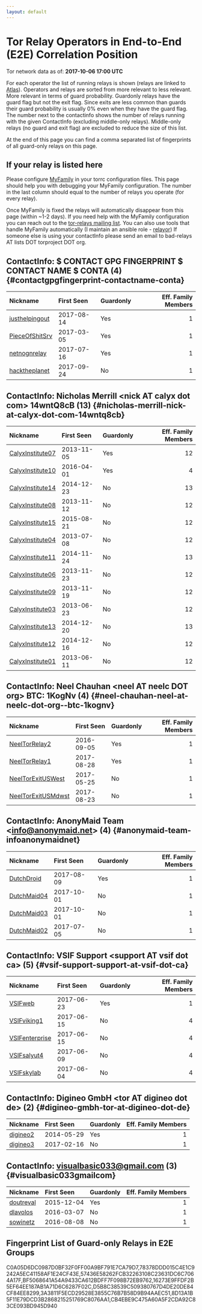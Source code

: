 ```yaml
---
layout: default
---
```



# Tor Relay Operators in End-to-End (E2E) Correlation Position

Tor network data as of: **2017-10-06 17:00 UTC**

For each operator the list of running relays is shown (relays are linked to [Atlas](https://atlas.torproject.org)).
Operators and relays are sorted from more relevant to less relevant. More relevant in terms of guard probability.
Guardonly relays have the guard flag but not the exit flag.
Since exits are less common than guards their guard probability is usually 0% even when they have the guard flag.
The number next to the contactinfo shows the number of relays running with the given ContactInfo (excluding middle-only relays).
Middle-only relays (no guard and exit flag) are excluded to reduce the size of this list.

At the end of this page you can find a comma separated list of fingerprints of all guard-only relays on this page.

## If your relay is listed here
Please configure [MyFamily](https://www.torproject.org/docs/tor-manual.html.en#MyFamily) in your torrc configuration files.
This page should help you with debugging your MyFamily configuration. The number in the last column should equal to the number of
relays you operate (for every relay).

Once MyFamily is fixed the relays will automatically disappear from this page (within ~1-2 days).
If you need help with the MyFamily configuration you can reach out to the
[tor-relays mailing list](https://lists.torproject.org/cgi-bin/mailman/listinfo/tor-relays).
You can also use tools that handle MyFamily automatically (I maintain an ansible role - 
[relayor](https://medium.com/@nusenu/deploying-tor-relays-with-ansible-6612593fa34d))
If someone else is using your contactInfo please send an email to bad-relays AT lists DOT torproject DOT org.


## ContactInfo: $ CONTACT GPG FINGERPRINT $ CONTACT NAME $ CONTA (4) {#contactgpgfingerprint-contactname-conta}

| Nickname                                                                                         | First Seen   | Guardonly   |   Eff. Family Members |
|:-------------------------------------------------------------------------------------------------|:-------------|:------------|----------------------:|
| [justhelpingout](https://atlas.torproject.org/#details/16273E9FFDF2B5EF64EE187AB1A71D6C6287F02C) | 2017-08-14   | Yes         |                     1 |
| [PieceOfShitSrv](https://atlas.torproject.org/#details/8D13A1B5F11E79DCD3B2868215251769C8076AA1) | 2017-03-05   | Yes         |                     1 |
| [netnognrelay](https://atlas.torproject.org/#details/57436E58262FCB32263108C23631DC6C7064A17F)   | 2017-07-16   | Yes         |                     1 |
| [hacktheplanet](https://atlas.torproject.org/#details/FF48FFC2C35AEDAF87EBE2B20A0EC14579D9C0FC)  | 2017-09-24   | No          |                     1 |

## ContactInfo: Nicholas Merrill &lt;nick AT calyx dot com&gt; 14wntQ8cB (13) {#nicholas-merrill-nick-at-calyx-dot-com-14wntq8cb}

| Nickname                                                                                           | First Seen   | Guardonly   |   Eff. Family Members |
|:---------------------------------------------------------------------------------------------------|:-------------|:------------|----------------------:|
| [CalyxInstitute07](https://atlas.torproject.org/#details/1B9FACF25E17D26E307EA7CFA7D455B144B032E5) | 2013-11-05   | Yes         |                    12 |
| [CalyxInstitute10](https://atlas.torproject.org/#details/42ED91DD3768F6A2A194D094A7432CBE8DA004B1) | 2016-04-01   | Yes         |                     4 |
| [CalyxInstitute14](https://atlas.torproject.org/#details/0011BD2485AD45D984EC4159C88FC066E5E3300E) | 2014-12-23   | No          |                    13 |
| [CalyxInstitute08](https://atlas.torproject.org/#details/0B5E5E70FFEA9C7F9FFD13B8E16916A608F3E9EB) | 2013-11-12   | No          |                    12 |
| [CalyxInstitute15](https://atlas.torproject.org/#details/47E49319DD67784F1E65B5793371BE467365979E) | 2015-08-21   | No          |                    12 |
| [CalyxInstitute04](https://atlas.torproject.org/#details/501B3DBF250B094A05CA5DBC424AD4C3D46721A2) | 2013-07-08   | No          |                    12 |
| [CalyxInstitute11](https://atlas.torproject.org/#details/6C143720FFF8469EF6A5C5B4066366340CF6C0D1) | 2014-11-24   | No          |                    13 |
| [CalyxInstitute06](https://atlas.torproject.org/#details/6F4E9FD00D4251D98BE96FB1AA546FE34676A95B) | 2013-11-23   | No          |                    12 |
| [CalyxInstitute09](https://atlas.torproject.org/#details/7761DDC7EB1BE26D4155F74A15F12C32A36FE0F2) | 2013-11-19   | No          |                    12 |
| [CalyxInstitute03](https://atlas.torproject.org/#details/84D361B736A8CD1E8818D0FC186892E91AB76881) | 2013-06-23   | No          |                    12 |
| [CalyxInstitute13](https://atlas.torproject.org/#details/A7C7EB2A0DFB2E3FFFC12B7756707433DD550F9E) | 2014-12-20   | No          |                    13 |
| [CalyxInstitute12](https://atlas.torproject.org/#details/B34CC9056250847D1980F08285B01CF0B718C0B6) | 2014-12-16   | No          |                    12 |
| [CalyxInstitute01](https://atlas.torproject.org/#details/E4D1F25DFBE484208866BA4A1A958B73127CB0AD) | 2013-06-11   | No          |                    12 |

## ContactInfo: Neel Chauhan &lt;neel AT neelc DOT org&gt; BTC: 1KogNv (4) {#neel-chauhan-neel-at-neelc-dot-org--btc-1kognv}

| Nickname                                                                                             | First Seen   | Guardonly   |   Eff. Family Members |
|:-----------------------------------------------------------------------------------------------------|:-------------|:------------|----------------------:|
| [NeelTorRelay2](https://atlas.torproject.org/#details/D5B8C38539C509380767D4DE20DE84CF84EE8299)      | 2016-09-05   | Yes         |                     1 |
| [NeelTorRelay1](https://atlas.torproject.org/#details/3A3811F5ECD29528E3855C76B7B58D9B94AAEC51)      | 2017-08-28   | Yes         |                     1 |
| [NeelTorExitUSWest](https://atlas.torproject.org/#details/0D8211D34F29F51D690303E319766E1B7C28BADB)  | 2017-05-25   | No          |                     1 |
| [NeelTorExitUSMdwst](https://atlas.torproject.org/#details/46583FB9E1E914D26D05F8073A740857DBCDFE70) | 2017-08-23   | No          |                     1 |

## ContactInfo: AnonyMaid Team &lt;info@anonymaid.net&gt; (4) {#anonymaid-team-infoanonymaidnet}

| Nickname                                                                                      | First Seen   | Guardonly   |   Eff. Family Members |
|:----------------------------------------------------------------------------------------------|:-------------|:------------|----------------------:|
| [DutchDroid](https://atlas.torproject.org/#details/BF5068641A54A9433CA612BDFF7F098B72EB9762)  | 2017-08-09   | Yes         |                     1 |
| [DutchMaid04](https://atlas.torproject.org/#details/44182447E5E9F2997754CE53FFB4881942B5B3C6) | 2017-10-01   | No          |                     1 |
| [DutchMaid03](https://atlas.torproject.org/#details/7FAB8FED1A821455902BEA3388A6DA5BF6F78198) | 2017-10-01   | No          |                     1 |
| [DutchMaid02](https://atlas.torproject.org/#details/F0AAF9279CF541144C374D4D60CDCFA45CDB86E3) | 2017-07-05   | No          |                     1 |

## ContactInfo: VSIF Support &lt;support AT vsif dot ca&gt; (5) {#vsif-support-support-at-vsif-dot-ca}

| Nickname                                                                                         | First Seen   | Guardonly   |   Eff. Family Members |
|:-------------------------------------------------------------------------------------------------|:-------------|:------------|----------------------:|
| [VSIFweb](https://atlas.torproject.org/#details/78378DDD015C4E1C9242A5EC41158AF1E24CF43E)        | 2017-06-23   | Yes         |                     1 |
| [VSIFviking1](https://atlas.torproject.org/#details/1DEB985E3EEC0E7E0F6A887B417065E63522C5E2)    | 2017-06-15   | No          |                     4 |
| [VSIFenterprise](https://atlas.torproject.org/#details/59AE2B55941324B24354ADAAF971FC2C9F836963) | 2017-06-15   | No          |                     4 |
| [VSIFsalyut4](https://atlas.torproject.org/#details/D2461A903A754DEA625827AB333A2ECD06CE2E43)    | 2017-06-09   | No          |                     4 |
| [VSIFskylab](https://atlas.torproject.org/#details/F13B97699EF7328A6289E5C2540560903CBC79A8)     | 2017-06-04   | No          |                     4 |

## ContactInfo: Digineo GmbH &lt;tor AT digineo dot de&gt; (2) {#digineo-gmbh-tor-at-digineo-dot-de}

| Nickname                                                                                   | First Seen   | Guardonly   |   Eff. Family Members |
|:-------------------------------------------------------------------------------------------|:-------------|:------------|----------------------:|
| [digineo2](https://atlas.torproject.org/#details/C0A05D6DC0987D0BF32F0FF00A9BF791E7CA79D7) | 2014-05-29   | Yes         |                     1 |
| [digineo3](https://atlas.torproject.org/#details/B21211A1A2C68F2D9E57E3C7AEAF4F04AFC10E7F) | 2017-02-16   | No          |                     1 |

## ContactInfo: visualbasic033@gmail.com (3) {#visualbasic033gmailcom}

| Nickname                                                                                    | First Seen   | Guardonly   |   Eff. Family Members |
|:--------------------------------------------------------------------------------------------|:-------------|:------------|----------------------:|
| [doutreval](https://atlas.torproject.org/#details/CB4EBE9C475A60A5F2CDA92C83CE093BD945D940) | 2015-12-04   | Yes         |                     1 |
| [dlavolos](https://atlas.torproject.org/#details/6E41F9BC3FE626D1897865CE9A9335D09A8DA5FE)  | 2016-03-07   | No          |                     1 |
| [sowinetz](https://atlas.torproject.org/#details/A041B285B228241C3185483EEF42F0BC96D40BFB)  | 2016-08-08   | No          |                     1 |


## Fingerprint List of Guard-only Relays in E2E Groups

C0A05D6DC0987D0BF32F0FF00A9BF791E7CA79D7,78378DDD015C4E1C9242A5EC41158AF1E24CF43E,57436E58262FCB32263108C23631DC6C7064A17F,BF5068641A54A9433CA612BDFF7F098B72EB9762,16273E9FFDF2B5EF64EE187AB1A71D6C6287F02C,D5B8C38539C509380767D4DE20DE84CF84EE8299,3A3811F5ECD29528E3855C76B7B58D9B94AAEC51,8D13A1B5F11E79DCD3B2868215251769C8076AA1,CB4EBE9C475A60A5F2CDA92C83CE093BD945D940